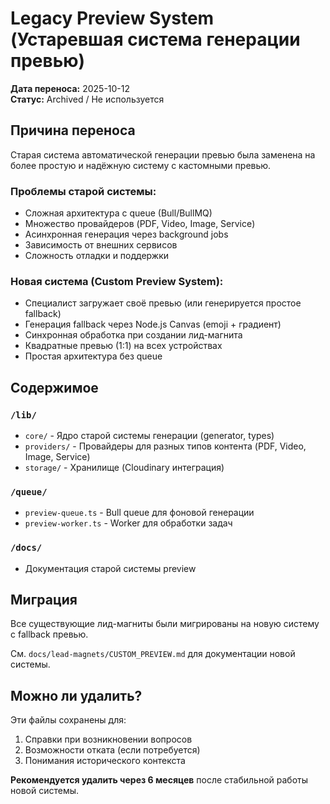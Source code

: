 # Legacy Preview System (Устаревшая система генерации превью)

**Дата переноса:** 2025-10-12  
**Статус:** Archived / Не используется

## Причина переноса

Старая система автоматической генерации превью была заменена на более простую и надёжную систему с кастомными превью.

### Проблемы старой системы:
- Сложная архитектура с queue (Bull/BullMQ)
- Множество провайдеров (PDF, Video, Image, Service)
- Асинхронная генерация через background jobs
- Зависимость от внешних сервисов
- Сложность отладки и поддержки

### Новая система (Custom Preview System):
- Специалист загружает своё превью (или генерируется простое fallback)
- Генерация fallback через Node.js Canvas (emoji + градиент)
- Синхронная обработка при создании лид-магнита
- Квадратные превью (1:1) на всех устройствах
- Простая архитектура без queue

## Содержимое

### `/lib/`
- `core/` - Ядро старой системы генерации (generator, types)
- `providers/` - Провайдеры для разных типов контента (PDF, Video, Image, Service)
- `storage/` - Хранилище (Cloudinary интеграция)

### `/queue/`
- `preview-queue.ts` - Bull queue для фоновой генерации
- `preview-worker.ts` - Worker для обработки задач

### `/docs/`
- Документация старой системы preview

## Миграция

Все существующие лид-магниты были мигрированы на новую систему с fallback превью.

См. `docs/lead-magnets/CUSTOM_PREVIEW.md` для документации новой системы.

## Можно ли удалить?

Эти файлы сохранены для:
1. Справки при возникновении вопросов
2. Возможности отката (если потребуется)
3. Понимания исторического контекста

**Рекомендуется удалить через 6 месяцев** после стабильной работы новой системы.

